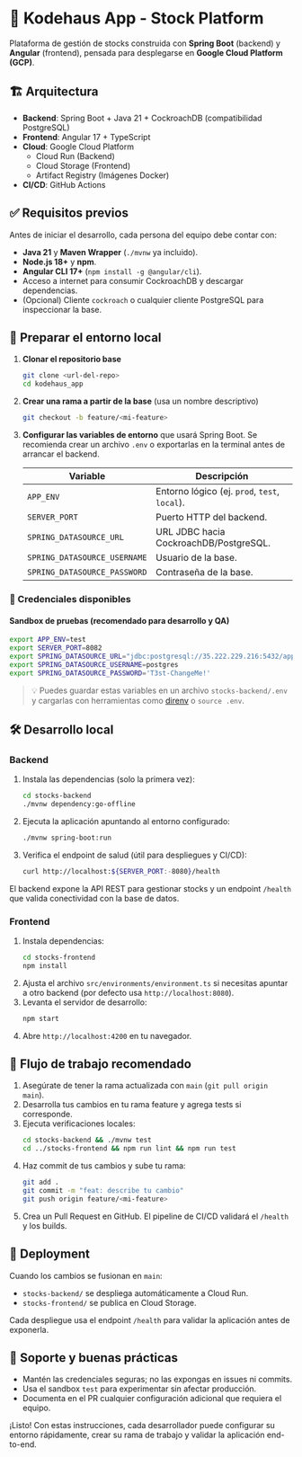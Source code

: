 # 🏢 Kodehaus App - Stock Platform

Plataforma de gestión de stocks construida con **Spring Boot** (backend) y **Angular** (frontend), pensada para desplegarse en **Google Cloud Platform (GCP)**.

## 🏗️ Arquitectura

- **Backend**: Spring Boot + Java 21 + CockroachDB (compatibilidad PostgreSQL)
- **Frontend**: Angular 17 + TypeScript
- **Cloud**: Google Cloud Platform
  - Cloud Run (Backend)
  - Cloud Storage (Frontend)
  - Artifact Registry (Imágenes Docker)
- **CI/CD**: GitHub Actions

## ✅ Requisitos previos

Antes de iniciar el desarrollo, cada persona del equipo debe contar con:

- **Java 21** y **Maven Wrapper** (`./mvnw` ya incluido).
- **Node.js 18+** y **npm**.
- **Angular CLI 17+** (`npm install -g @angular/cli`).
- Acceso a internet para consumir CockroachDB y descargar dependencias.
- (Opcional) Cliente `cockroach` o cualquier cliente PostgreSQL para inspeccionar la base.

## 🌱 Preparar el entorno local

1. **Clonar el repositorio base**
   ```bash
   git clone <url-del-repo>
   cd kodehaus_app
   ```
2. **Crear una rama a partir de la base** (usa un nombre descriptivo)
   ```bash
   git checkout -b feature/<mi-feature>
   ```
3. **Configurar las variables de entorno** que usará Spring Boot. Se recomienda crear un archivo `.env` o exportarlas en la terminal antes de arrancar el backend.

   | Variable | Descripción |
   |----------|-------------|
   | `APP_ENV` | Entorno lógico (ej. `prod`, `test`, `local`). |
   | `SERVER_PORT` | Puerto HTTP del backend. |
   | `SPRING_DATASOURCE_URL` | URL JDBC hacia CockroachDB/PostgreSQL. |
   | `SPRING_DATASOURCE_USERNAME` | Usuario de la base. |
   | `SPRING_DATASOURCE_PASSWORD` | Contraseña de la base. |

### 🔐 Credenciales disponibles
#### Sandbox de pruebas (recomendado para desarrollo y QA)
```bash
export APP_ENV=test
export SERVER_PORT=8082
export SPRING_DATASOURCE_URL="jdbc:postgresql://35.222.229.216:5432/appdb"
export SPRING_DATASOURCE_USERNAME=postgres
export SPRING_DATASOURCE_PASSWORD='T3st-ChangeMe!'
```

> 💡 Puedes guardar estas variables en un archivo `stocks-backend/.env` y cargarlas con herramientas como [direnv](https://direnv.net/) o `source .env`.

## 🛠️ Desarrollo local

### Backend

1. Instala las dependencias (solo la primera vez):
   ```bash
   cd stocks-backend
   ./mvnw dependency:go-offline
   ```
2. Ejecuta la aplicación apuntando al entorno configurado:
   ```bash
   ./mvnw spring-boot:run
   ```
3. Verifica el endpoint de salud (útil para despliegues y CI/CD):
   ```bash
   curl http://localhost:${SERVER_PORT:-8080}/health
   ```

El backend expone la API REST para gestionar stocks y un endpoint `/health` que valida conectividad con la base de datos.

### Frontend

1. Instala dependencias:
   ```bash
   cd stocks-frontend
   npm install
   ```
2. Ajusta el archivo `src/environments/environment.ts` si necesitas apuntar a otro backend (por defecto usa `http://localhost:8080`).
3. Levanta el servidor de desarrollo:
   ```bash
   npm start
   ```
4. Abre `http://localhost:4200` en tu navegador.

## 🔄 Flujo de trabajo recomendado

1. Asegúrate de tener la rama actualizada con `main` (`git pull origin main`).
2. Desarrolla tus cambios en tu rama feature y agrega tests si corresponde.
3. Ejecuta verificaciones locales:
   ```bash
   cd stocks-backend && ./mvnw test
   cd ../stocks-frontend && npm run lint && npm run test
   ```
4. Haz commit de tus cambios y sube tu rama:
   ```bash
   git add .
   git commit -m "feat: describe tu cambio"
   git push origin feature/<mi-feature>
   ```
5. Crea un Pull Request en GitHub. El pipeline de CI/CD validará el `/health` y los builds.

## 🚀 Deployment

Cuando los cambios se fusionan en `main`:

- `stocks-backend/` se despliega automáticamente a Cloud Run.
- `stocks-frontend/` se publica en Cloud Storage.

Cada despliegue usa el endpoint `/health` para validar la aplicación antes de exponerla.

## 🤝 Soporte y buenas prácticas

- Mantén las credenciales seguras; no las expongas en issues ni commits.
- Usa el sandbox `test` para experimentar sin afectar producción.
- Documenta en el PR cualquier configuración adicional que requiera el equipo.

¡Listo! Con estas instrucciones, cada desarrollador puede configurar su entorno rápidamente, crear su rama de trabajo y validar la aplicación end-to-end.
